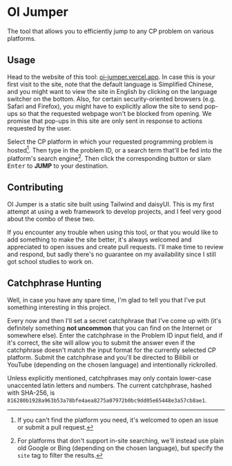 # OI Jumper

The tool that allows you to efficiently jump to any CP problem on various platforms.

## Usage

Head to the website of this tool: [oi-jumper.vercel.app](https://oi-jumper.vercel.app). In case this is your first visit to the site, note that the default language is Simplified Chinese, and you might want to view the site in English by clicking on the language switcher on the bottom. Also, for certain security-oriented browsers (e.g. Safari and Firefox), you might have to explicitly allow the site to send pop-ups so that the requested webpage won't be blocked from opening. We promise that pop-ups in this site are only sent in response to actions requested by the user.

Select the CP platform in which your requested programming problem is hosted[^1]. Then type in the problem ID, or a search term that'll be fed into the platform's search engine[^2]. Then click the corresponding button or slam <kbd>Enter</kbd> to **JUMP** to your destination.

[^1]: If you can't find the platform you need, it's welcomed to open an issue or submit a pull request.
[^2]: For platforms that don't support in-site searching, we'll instead use plain old Google or Bing (depending on the chosen language), but specify the `site` tag to filter the results.

## Contributing

OI Jumper is a static site built using Tailwind and daisyUI. This is my first attempt at using a web framework to develop projects, and I feel very good about the combo of these two.

If you encounter any trouble when using this tool, or that you would like to add something to make the site better, it's always welcomed and appreciated to open issues and create pull requests. I'll make time to review and respond, but sadly there's no guarantee on my availability since I still got school studies to work on.

## Catchphrase Hunting

Well, in case you have any spare time, I'm glad to tell you that I've put something interesting in this project.

Every now and then I'll set a secret catchphrase that I've come up with (it's definitely something **not uncommon** that you can find on the Internet or somewhere else). Enter the catchphrase in the Problem ID input field, and if it's correct, the site will allow you to submit the answer even if the catchphrase doesn't match the input format for the currently selected CP platform. Submit the catchphrase and you'll be directed to Bilibili or YouTube (depending on the chosen language) and intentionally rickrolled.

Unless explicitly mentioned, catchphrases may only contain lower-case unaccented latin letters and numbers. The current catchphrase, hashed with SHA-256, is `816280b1928a963b53a78bfe4aea8275a07972b0bc9dd05e65448e3a57cb8ae1`.

